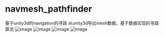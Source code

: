 # navmesh_pathfinder
基于unity3d的navigation的寻路
从unity3d导出mesh数据，基于数据实现的寻路算法
 ![image](https://github.com/2109/navmesh_pathfinder/blob/master/image/8fdea806af488133d0c841cc1431b70.png)
 ![image](https://github.com/2109/navmesh_pathfinder/blob/master/image/20e9bc37b7832bf7d93d5640f6a9ad5.png)
 ![image](https://github.com/2109/navmesh_pathfinder/blob/master/image/36af70c1f166ee06791e98ef358e583.png)
 ![image](https://github.com/2109/navmesh_pathfinder/blob/master/image/61ffe57498e4545d3b5236e61e75e3d.png)

